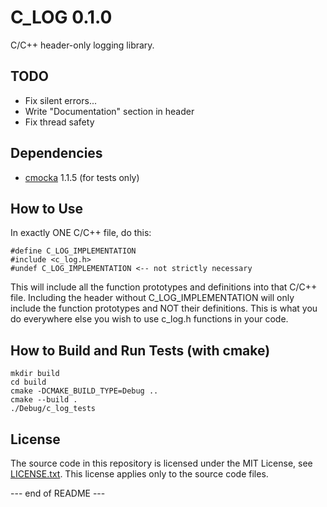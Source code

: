 C_LOG 0.1.0
===========

C/C++ header-only logging library.

TODO
----
- Fix silent errors...
- Write "Documentation" section in header
- Fix thread safety

Dependencies
------------

  - [cmocka](https://github.com/clibs/cmocka) 1.1.5 (for tests only)

How to Use
----------
In exactly ONE C/C++ file, do this:
```
#define C_LOG_IMPLEMENTATION
#include <c_log.h>
#undef C_LOG_IMPLEMENTATION <-- not strictly necessary
```
This will include all the function prototypes and definitions into that C/C++ file. Including the header without C_LOG_IMPLEMENTATION will only include the function prototypes and NOT their definitions. This is what you do everywhere else you wish to use c_log.h functions in your code.

How to Build and Run Tests (with cmake)
---------------------------------------

```
mkdir build
cd build
cmake -DCMAKE_BUILD_TYPE=Debug ..
cmake --build .
./Debug/c_log_tests
```

License
-------

The source code in this repository is licensed under the MIT License, see [LICENSE.txt](https://github.com/dewbror/c_log/blob/master/LICENSE.txt). This license applies only to the source code files.

--- end of README ---
